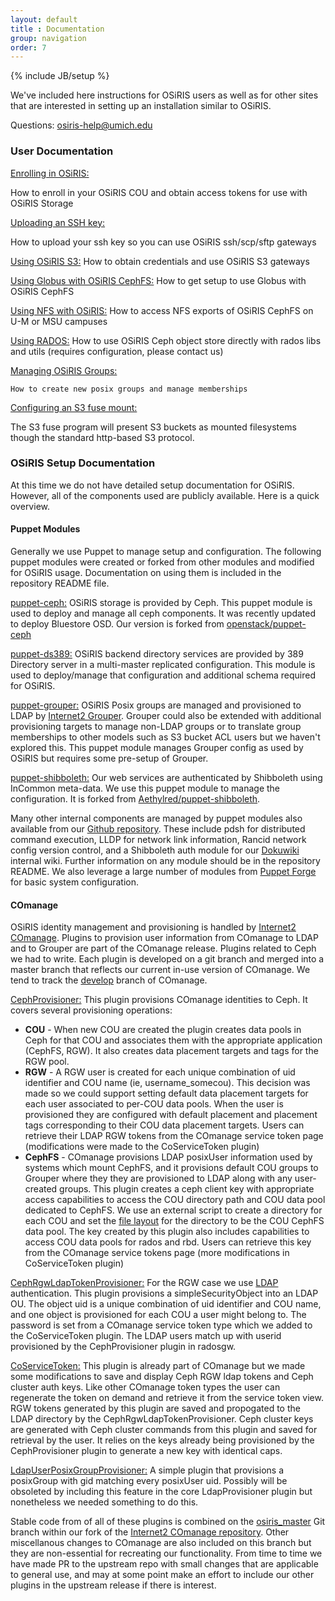 ```yaml
---
layout: default
title : Documentation
group: navigation
order: 7
---
```

{% include JB/setup %}

We've included here instructions for OSiRIS users as well as for other sites that are interested in setting up an installation similar to OSiRIS.

Questions:  <a href="mailto:osiris-help@umich.edu">osiris-help@umich.edu</a>

<h3>User Documentation</h3>

<p>
<a href="enrollment.html">Enrolling in OSiRIS:</a> 

How to enroll in your OSiRIS COU and obtain access tokens for use with OSiRIS Storage
</p>

<p>
<a href="sshkey.html">Uploading an SSH key:</a>

How to upload your ssh key so you can use OSiRIS ssh/scp/sftp gateways
</p>

<p>
    <a href="s3.html">Using OSiRIS S3:</a>
    How to obtain credentials and use OSiRIS S3 gateways
</p>

<p>
    <a href="globus.html">Using Globus with OSiRIS CephFS:</a>
    How to get setup to use Globus with OSiRIS CephFS
</p>

<p>
    <a href="nfs.html">Using NFS with OSiRIS:</a>
    How to access NFS exports of OSiRIS CephFS on U-M or MSU campuses
</p>

<p>
    <a href="rados.html">Using RADOS:</a>
    How to use OSiRIS Ceph object store directly with rados libs and utils (requires configuration, please contact us)
</p>


<p>
    <a href="groups.html">Managing OSiRIS Groups:</a>

    How to create new posix groups and manage memberships
</p>

<p>
<a href="s3fuse.html">Configuring an S3 fuse mount:</a>

 The S3 fuse program will present S3 buckets as mounted filesystems though the standard http-based S3 protocol.
</p>

<h3>OSiRIS Setup Documentation</h3>

At this time we do not have detailed setup documentation for OSiRIS.  However, all of the components used are publicly available.  Here is a quick overview.

<h4>Puppet Modules</h4>
Generally we use Puppet to manage setup and configuration.  The following puppet modules were created or forked from other modules and modified for OSiRIS usage.  Documentation on using them is included in the repository README file.

<a class="ptitle" href="https://github.com/MI-OSiRIS/puppet-ceph">puppet-ceph:</a> OSiRIS storage is provided by Ceph.  This puppet module is used to deploy and manage all ceph components.  It was recently updated to deploy Bluestore OSD.  Our version is forked from <a href="https://github.com/openstack/puppet-ceph">openstack/puppet-ceph</a>

<a class="ptitle" href="https://github.com/MI-OSiRIS/puppet-ds389">puppet-ds389:</a>  OSiRIS backend directory services are provided by 389 Directory server in a multi-master replicated configuration.  This module is used to deploy/manage that configuration and additional schema required for OSiRIS.  

<a class="ptitle" href="https://github.com/MI-OSiRIS/puppet-grouper">puppet-grouper:</a> OSiRIS Posix groups are managed and provisioned to LDAP by <a href="https://www.internet2.edu/products-services/trust-identity/grouper/">Internet2 Grouper</a>.  Grouper could also be extended with additional provisioning targets to manage non-LDAP groups or to translate group memberships to other models such as S3 bucket ACL users but we haven't explored this.  This puppet module manages Grouper config as used by OSiRIS but requires some pre-setup of Grouper.  

<a class="ptitle" href="https://github.com/MI-OSiRIS/puppet-shibboleth">puppet-shibboleth:</a>  Our web services are authenticated by Shibboleth using InCommon meta-data.  We use this puppet module to manage the configuration.  It is forked from <a href="https://github.com/Aethylred/puppet-shibboleth">Aethylred/puppet-shibboleth</a>.

Many other internal components are managed by puppet modules also available from our <a href="https://github.com/MI-OSiRIS">Github repository</a>.  These include pdsh for distributed command execution, LLDP for network link information, Rancid network config version control, and a Shibboleth auth module for our <a href="https://www.dokuwiki.org/dokuwiki#">Dokuwiki</a> internal wiki.  Further information on any module should be in the repository README.  We also leverage a large number of modules from <a href="http://forge.puppet.com">Puppet Forge</a> for basic system configuration.  

<h4>COmanage</h4>

OSiRIS identity management and provisioning is handled by <a href="https://www.internet2.edu/products-services/trust-identity/comanage/">Internet2 COmanage</a>.  Plugins to provision user information from COmanage to LDAP and to Grouper are part of the COmanage release.  Plugins related to Ceph we had to write.  Each plugin is developed on a git branch and merged into a master branch that reflects our current in-use version of COmanage.  We tend to track the <a href="https://github.com/Internet2/comanage-registry/tree/develop">develop</a> branch of COmanage.  

<a class="ptitle" href="https://github.com/MI-OSiRIS/comanage-registry/tree/ceph_provisioner/app/AvailablePlugin/CephProvisioner">CephProvisioner:</a> This plugin provisions COmanage identities to Ceph.  It covers several provisioning operations:

<ul>
<li>
    <strong>COU</strong> - When new COU are created the plugin creates data pools in Ceph for that COU and associates them with the appropriate application (CephFS, RGW).  It also creates data placement targets and tags for the RGW pool. 
</li>

<li>
    <strong>RGW</strong> - A RGW user is created for each unique combination of uid identifier and COU name (ie, username_somecou).  This decision was made so we could support setting default data placement targets for each user associated to per-COU data pools.  When the user is provisioned they are configured with default placement and placement tags corresponding to their COU data placement targets.   Users can retrieve their LDAP RGW tokens from the COmanage service token page (modifications were made to the CoServiceToken plugin)
</li>

<li>
    <strong>CephFS</strong> - COmanage provisions LDAP posixUser information used by systems which mount CephFS, and it provisions default COU groups to Grouper where they they are provisioned to LDAP along with any user-created groups.  This plugin creates a ceph client key with appropriate access capabilities to access the COU directory path and COU data pool dedicated to CephFS.  We use an external script to create a directory for each COU and set the <a href="http://docs.ceph.com/docs/master/cephfs/file-layouts/">file layout</a> for the directory to be the COU CephFS data pool.  The key created by this plugin also includes capabilities to access COU data pools for rados and rbd.  Users can retrieve this key from the COmanage service tokens page (more modifications in CoServiceToken plugin)
</li>
</ul>

<a class="ptitle" href="https://github.com/MI-OSiRIS/comanage-registry/tree/co_ldap_token_ceph/app/AvailablePlugin/CephRgwLdapTokenProvisioner">CephRgwLdapTokenProvisioner:</a>
 For the RGW case we use <a href="http://docs.ceph.com/docs/master/radosgw/ldap-auth/">LDAP</a> authentication.  This plugin provisions a simpleSecurityObject into an LDAP OU.  The object uid is a unique combination of uid identifier and COU name, and one object is provisioned for each COU a user might belong to.  The password is set from a COmanage service token type which we added to the CoServiceToken plugin.  The LDAP users match up with userid provisioned by the CephProvisioner plugin in radosgw.  

<a class="ptitle" href="https://github.com/MI-OSiRIS/comanage-registry/tree/co_osiris_tokens/app/AvailablePlugin/CoServiceToken">CoServiceToken:</a> This plugin is already part of COmanage but we made some modifications to save and display Ceph RGW ldap tokens and Ceph cluster auth keys.  Like other COmanage token types the user can regenerate the token on demand and retrieve it from the service token view.  RGW tokens generated by this plugin are saved and propogated to the LDAP directory by the CephRgwLdapTokenProvisioner.  Ceph cluster keys are generated with Ceph cluster commands from this plugin and saved for retrieval by the user.  It relies on the keys already being provisioned by the CephProvisioner plugin to generate a new key with identical caps.  

<a class="ptitle" href="https://github.com/MI-OSiRIS/comanage-registry/tree/ldap_user_group/app/AvailablePlugin/LdapUserPosixGroupProvisioner">LdapUserPosixGroupProvisioner:</a> A simple plugin that provisions a posixGroup with gid matching every posixUser uid.  Possibly will be obsoleted by including this feature in the core LdapProvisioner plugin but nonetheless we needed something to do this.  

Stable code from of all of these plugins is combined on the <a href="https://github.com/MI-OSiRIS/comanage-registry/tree/osiris_master">osiris_master</a> Git branch within our fork of the <a href="https://github.com/Internet2/comanage-registry">Internet2 COmanage repository</a>.  Other miscellanous changes to COmanage are also included on this branch but they are non-essential for recreating our functionality.   From time to time we have made PR to the upstream repo with small changes that are applicable to general use, and may at some point make an effort to include our other plugins in the upstream release if there is interest.  




